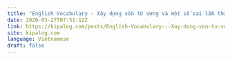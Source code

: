 ```yaml
---
title: "English Vocabulary - Xây dựng vốn từ vựng và một số sai lầm thường gặp"
date: 2020-03-27T07:51:12Z
link: https://kipalog.com/posts/English-Vocabulary---Xay-dung-von-tu-vung-va-mot-so-sai-lam-thuong-gap?utm_medium=RSS&utm_source=news.12bit.vn
site: kipalog.com
language: Vietnamese
draft: false
---
```

